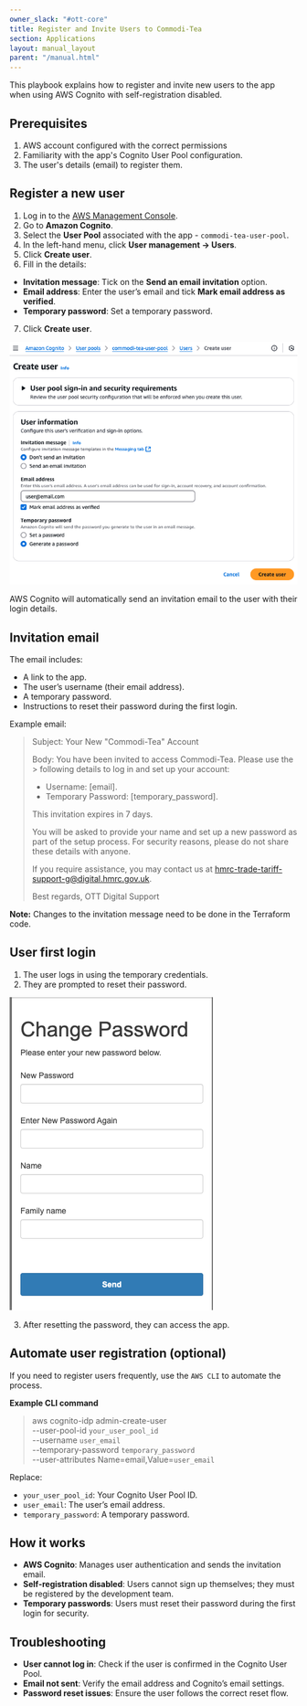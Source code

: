 ```yaml
---
owner_slack: "#ott-core"
title: Register and Invite Users to Commodi-Tea
section: Applications
layout: manual_layout
parent: "/manual.html"
---
```


This playbook explains how to register and invite new users to the app when using AWS Cognito with self-registration disabled.

## Prerequisites

1. AWS account configured with the correct permissions
2. Familiarity with the app's Cognito User Pool configuration.
3. The user's details (email) to register them.

## Register a new user

1. Log in to the [AWS Management Console][ott-aws-login].
2. Go to **Amazon Cognito**.
3. Select the **User Pool** associated with the app - `commodi-tea-user-pool`.
4. In the left-hand menu, click **User management → Users**.
5. Click **Create user**.
6. Fill in the details:
  - **Invitation message**: Tick on the **Send an email invitation** option.
  - **Email address**: Enter the user’s email and tick **Mark email address as verified**.
  - **Temporary password**: Set a temporary password.

7. Click **Create user**.

![Screenshot of the Cognito User Pool Create User form](images/commodi-tea-create-user.png)

AWS Cognito will automatically send an invitation email to the user with their login details.

[ott-aws-login]: https://eu-west-2.signin.aws/platform/login?workflowStateHandle=db3ab5ba-1272-4297-a9c4-22662bce09c4

## Invitation email

The email includes:

- A link to the app.
- The user’s username (their email address).
- A temporary password.
- Instructions to reset their password during the first login.

Example email:

> Subject: Your New "Commodi-Tea" Account
>
> Body:
> You have been invited to access Commodi-Tea. Please use the > following details to log in and set up your account:
>
> - Username: [email].
> - Temporary Password: [temporary_password].
>
> This invitation expires in 7 days.
>
> You will be asked to provide your name and set up a new password as part of the setup process.
> For security reasons, please do not share these details with anyone.
>
> If you require assistance, you may contact us at hmrc-trade-tariff-support-g@digital.hmrc.gov.uk.
>
> Best regards,
> OTT Digital Support

**Note:** Changes to the invitation message need to be done in the Terraform code.

## User first login

1. The user logs in using the temporary credentials.
2. They are prompted to reset their password.

![Screenshot of the Change Password form](images/commodi-tea-change-password.png)

3. After resetting the password, they can access the app.

## Automate user registration (optional)

If you need to register users frequently, use the `AWS CLI` to automate the process.

**Example CLI command**
> aws cognito-idp admin-create-user \
  --user-pool-id `your_user_pool_id`\
  --username `user_email` \
  --temporary-password `temporary_password` \
  --user-attributes Name=email,Value=`user_email`

Replace:

- `your_user_pool_id`: Your Cognito User Pool ID.
- `user_email`: The user’s email address.
- `temporary_password`: A temporary password.

## How it works

- **AWS Cognito**: Manages user authentication and sends the invitation email.
- **Self-registration disabled**: Users cannot sign up themselves; they must be registered by the development team.
- **Temporary passwords**: Users must reset their password during the first login for security.

## Troubleshooting

- **User cannot log in**: Check if the user is confirmed in the Cognito User Pool.
- **Email not sent**: Verify the email address and Cognito’s email settings.
- **Password reset issues**: Ensure the user follows the correct reset flow.
